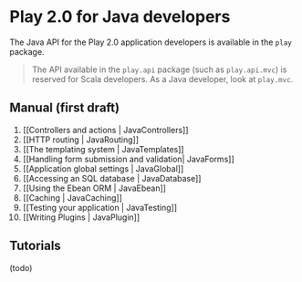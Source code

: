 # Play 2.0 for Java developers

The Java API for the Play 2.0 application developers is available in the `play` package. 

> The API available in the `play.api` package (such as `play.api.mvc`) is reserved for Scala developers. As a Java developer, look at `play.mvc`.

## Manual (first draft)

1. [[Controllers and actions | JavaControllers]]
2. [[HTTP routing | JavaRouting]]
3. [[The templating system | JavaTemplates]]
4. [[Handling form submission and validation| JavaForms]]
5. [[Application global settings | JavaGlobal]]
6. [[Accessing an SQL database | JavaDatabase]]
7. [[Using the Ebean ORM | JavaEbean]]
8. [[Caching | JavaCaching]]
9. [[Testing your application | JavaTesting]]
10. [[Writing Plugins | JavaPlugin]]

## Tutorials

(todo)

